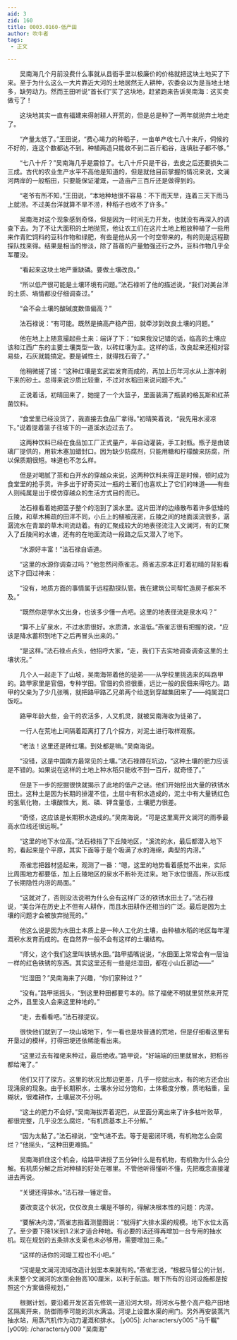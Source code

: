 ```yaml
---
aid: 3
zid: 160
title: 0003.0160-低产田
author: 吹牛者
tags: 
 - 正文

---
```




　　吴南海几个月前没费什么事就从县衙手里以极廉价的价格就把这块土地买了下来。至于为什么这么一大片靠近大河的土地居然无人耕种，农委会以为是当地土地多，缺劳动力。然而王田听说“首长们”买了这块地，赶紧跑来告诉吴南海：这买卖做亏了！

　　这块地其实一直有福建来得射耕人开荒的，但是总是种了一两年就抛弃土地走了。

　　“产量太低了。”王田说，“费心竭力的种稻子，一亩单产收七八十来斤，伺候的不好的，连这个数都达不到。种植两造只能收不到二百斤稻谷，连填肚子都不够。”

　　“七八十斤？”吴南海几乎是震惊了。七八十斤只是干谷，去皮之后还要损失二三成。古代的农业生产水平不高他是知道的，但是就他目前掌握的情况来说，文澜河两岸的一般稻田，只要能保证灌溉，一造亩产三百斤还是做得到的。

　　“老爷有所不知，”王田说，“本地种地很不容易：不下雨天旱，连着三天下雨马上就涝。不过美台洋就算不旱不涝，种稻子也收不了许多。”

　　吴南海对这个现象感到奇怪，但是因为一时间无力开发，也就没有再深入的调查下去。为了不让大面积的土地抛荒，他让农工们在这片土地上粗放种植了一些用来作青贮饲料的豆科作物和绿肥，有些是他从另一个时空带来的，有的则是远程勘探队找来得。结果是相当的惨淡，除了苜蓿的产量勉强还行之外，豆科作物几乎全军覆没。

　　“看起来这块土地严重缺磷。要做土壤改良。”

　　“所以低产很可能是土壤环境有问题。”法石禄听了他的描述说，“我们对美台洋的土质、墒情都没仔细调查过。”

　　“会不会土壤的酸碱度数值偏高？”

　　法石禄说：“有可能。既然是搞高产稳产田，就牵涉到改良土壤的问题。”

　　他在地上上随意撮起些土来：端详了下：“如果我没记错的话，临高的土壤应该和江西广东的主要土壤类型一致，以砖红壤为主。这样的话，改良起来还相对容易些，石灰就能搞定。要是碱性土，就得找石膏了。”

　　他稍微搓了搓：“这种红壤是玄武岩发育而成的，再加上历年河水从上游冲刷下来的砂土。总得来说沙质比较重，不过对水稻田来说问题不大。”

　　正说着话，初晴回来了，她提了一个大篮子，里面装满了瓶装的格瓦斯和红茶菌饮料。

　　“食堂里已经没货了，我直接去食品厂拿得。”初晴笑着说，“我先用水浸凉下。”说着提着篮子往坡下的一道溪水边过去了。

　　这两种饮料已经在食品加工厂正式量产，半自动灌装，手工封瓶。瓶子是由玻璃厂提供的，用软木塞加蜡封口。因为缺少防腐剂，只能用糖和柠檬酸来防腐，所以保质期很短。味道也不怎么样。

　　但是对喝腻了茶和白开水的穿越众来说，这两种饮料来得正是时候，顿时成为食堂里的抢手货。许多出于好奇买过一瓶的土著们也喜欢上了它们的味道——有些人则纯属是出于模仿穿越众的生活方式目的而已。

　　法石禄看着她把篮子整个的泡到了溪水里。这片田洋的边缘散布着许多低矮的丘陵，和草木稀疏的田洋不同，小丘上的植被茂密，丘陵之间的地面溪流很多，潺潺流水在青翠的草木间流动着。有的汇聚成较大的地表径流注入文澜河，有的汇聚入了丘陵间的水塘，还有的在地面流动一段路之后又潜入了地下。

　　“水源好丰富！”法石禄自语道。

　　“这里的水源你调查过吗？”他忽然问燕雀志。燕雀志原本正盯着初晴的背影看这下才回过神来：

　　“没有，地质方面的事情属于远程勘探队管。我在建筑公司帮忙造房子都来不及。”

　　“既然你是学水文出身，也该多少懂一点吧。这里的地表径流是泉水吗？”

　　“算不上矿泉水，不过水质很好。水质清，水温低。”燕雀志很有把握的说，“应该是降水蓄积到地下之后再冒头出来的。”

　　“是这样。”法石禄点点头，他招呼大家，“走，我们下去实地调查调查这里的土壤状况。”

　　几个人一起走下了山坡，吴南海带着他的徒弟——从学校里挑选来的叫路甲的。路甲家里是官佃，专种学田。官佃的负担很重，远比一般的民佃来得吃力。路甲的父亲为了少几张嘴，就把路甲路乙兄弟两个给送到穿越集团来了——纯属混口饭吃。

　　路甲年龄大些，会干的农活多，人又机灵，就被吴南海收为徒弟了。

　　一行人在荒地上间隔着距离打了几个探方，对泥土进行取样观察。

　　“老法！这里还是砖红壤。到处都是嘛。”吴南海说。

　　“没错，这是中国南方最常见的土壤。”法石禄蹲在坑边，“这种土壤的肥力应该是不错的。如果说在这样的土地上种水稻只能收不到一百斤，就奇怪了。”

　　但是下一步的挖掘很快就揭示了此地的低产之谜。他们开始挖出大量的铁锈水田土。这种土是因为长期的排灌不佳，土层中有积水造成的，泥土中有大量锈红色的氢氧化物，土壤酸性大，氮、磷、钾含量低，土壤肥力很差。

　　“奇怪，这应该是长期积水造成的。”吴南海说，“可是这里离开文澜河的雨季最高水位线还很远啊。”

　　“这里的地下水位高。”法石禄指了下丘陵地区，“溪流的水，最后都潜入地下的，看起来是个平原，其实下面等于是个吸满了水的海绵，典型的内涝。”

　　燕雀志把器材竖起来，观测了一番：“嗯，这里的地势看着感觉不出来，实际比周围地方都要低，加上丘陵地区的泉水不断补充过来。地下水位很高，所以形成了长期隐性内涝的局面。”

　　“这就对了，否则没法说明为什么会有这样广泛的铁锈水田土了。”法石禄说，“美台洋在历史上不但有人耕作，而且水田耕作还相当的广泛。最后是因为土壤的问题才会被放弃抛荒的。”

　　他这么说是因为水田土本质上是一种人工化的土壤，由种植水稻的地区每年灌溉积水发育而成的。在自然界一般不会有这样的土壤结构。

　　“师父，这个我们这里叫铁锈水田。”路甲插嘴说说，“水田面上常常会有一层油一样的红色铁锈的东西。其实这里还有一些是烂湿田，都在小山丘那边——”

　　“烂湿田？”吴南海来了兴趣，“你们家种过？”

　　“没有。”路甲摇摇头，“到这里种田都要亏本的。除了福佬不明就里贸然来开荒之外，县里没人会来这里种地的。”

　　“走，去看看吧。”法石禄提议。

　　很快他们就到了一块山坡地下，乍一看也是块普通的荒地，但是仔细看这里有开垦过的模样，打得田埂还依稀能看出来。

　　“这里过去有福佬来种过，最后绝收。”路甲说，“好端端的田里就冒水，把稻谷都给淹了。”

　　他们又打了探方。这里的状况比那边更差，几乎一挖就出水，有的地方还会出现涌泉的现象。由于长期积水，土壤水分过分饱和，土体极度分散，质地粘重，呈糊状，很难耕作，土壤层次不分明。

　　“这土的肥力不会好。”吴南海拔弄着泥巴，从里面分离出来了许多枯叶败草，都很完整，几乎没怎么腐烂，“有机质基本上不分解。”

　　“因为太黏了。”法石禄说，“空气进不去。等于是密闭环境，有机物怎么会腐烂？”他摇头，“这种田更难搞。”

　　吴南海抓住这个机会，给路甲讲授了五分钟什么是有机物，有机物为什么会分解。有机质分解之后对种植的好处在哪里。不管他听得懂听不懂，先把概念直接灌进去再说。

　　“关键还得排水。”法石禄一锤定音。

　　要改变这个状况，仅仅改良土壤是不够的，得解决根本性的问题：内涝。

　　“要解决内涝，”燕雀志指着测量图说：“就得扩大排水渠的规模。地下水位太高了。至少要下降1米到1.2米才适合种地。有必要的话还得再增加一台专用的抽水机。现在规划的五条排水支渠也未必够用，需要增加三条。”

　　“这样的话你的河堤工程也不小吧。”

　　“河堤是文澜河流域改造计划里本来就有的。”燕雀志说，“根据马督公的计划，未来整个文澜河的水面会抬高100厘米，以利于航运。眼下所有的沿河设施都是按照这个方案做得规划，”

　　根据计划，要沿着开发区首先修筑一道沿河大坝，将河水与整个高产稳产田地区隔离开来，防御雨季可能的洪水满溢。河堤上设置水渠的闸门。另外再安装蒸汽抽水站，用蒸汽机作为动力灌溉和排水。
[y005]: /characters/y005 "马千瞩"
[y009]: /characters/y009 "吴南海"


